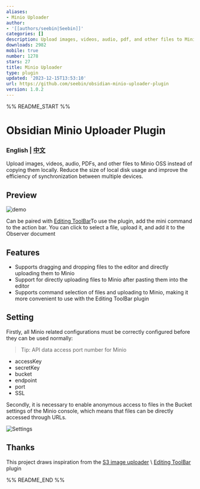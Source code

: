 ```yaml
---
aliases:
- Minio Uploader
author:
- '[[authors/seebin|Seebin]]'
categories: []
description: Upload images, videos, audio, pdf, and other files to Minio OSS.
downloads: 2982
mobile: true
number: 1278
stars: 27
title: Minio Uploader
type: plugin
updated: '2023-12-15T13:53:10'
url: https://github.com/seebin/obsidian-minio-uploader-plugin
version: 1.0.2
---
```


%% README_START %%

# Obsidian Minio Uploader Plugin

### English | [中文](./README-zh.md)

Upload images, videos, audio, PDFs, and other files to Minio OSS instead of copying them locally. Reduce the size of local disk usage and improve the efficiency of synchronization between multiple devices.

## Preview

![demo](https://raw.githubusercontent.com/seebin/obsidian-minio-uploader-plugin/HEAD/minio-uploader-demo.gif)

Can be paired with [Editing ToolBar](https://github.com/PKM-er/obsidian-editing-toolbar)To use the plugin, add the mini command to the action bar. You can click to select a file, upload it, and add it to the Observer document

## Features

- Supports dragging and dropping files to the editor and directly uploading them to Minio
- Support for directly uploading files to Minio after pasting them into the editor
- Supports command selection of files and uploading to Minio, making it more convenient to use with the Editing ToolBar plugin

## Setting

Firstly, all Minio related configurations must be correctly configured before they can be used normally:

>Tip: API data access port number for Minio

- accessKey
- secretKey
- bucket
- endpoint
- port
- SSL

Secondly, it is necessary to enable anonymous access to files in the Bucket settings of the Minio console, which means that files can be directly accessed through URLs.

![Settings](https://raw.githubusercontent.com/seebin/obsidian-minio-uploader-plugin/HEAD/minio-bucket-setting.png)

## Thanks

This project draws inspiration from the [S3 image uploader](https://github.com/jvsteiner/s3-image-uploader) \ [Editing ToolBar](https://github.com/PKM-er/obsidian-editing-toolbar) plugin


%% README_END %%